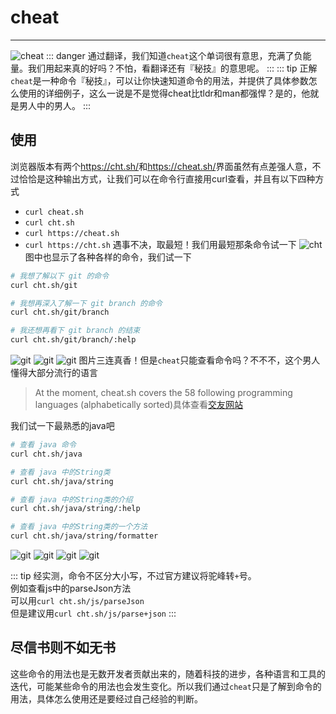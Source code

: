 # cheat
***
![cheat](http://q04rnakch.bkt.clouddn.com/shell/cheat_baidu.png!84dd)
::: danger
通过翻译，我们知道`cheat`这个单词很有意思，充满了负能量。我们用起来真的好吗？不怕，看翻译还有『秘技』的意思呢。
:::
::: tip 正解
`cheat`是一种命令『秘技』，可以让你快速知道命令的用法，并提供了具体参数怎么使用的详细例子，这么一说是不是觉得cheat比tldr和man都强悍？是的，他就是男人中的男人。
:::

## 使用
浏览器版本有两个<https://cht.sh/>和<https://cheat.sh/>界面虽然有点差强人意，不过恰恰是这种输出方式，让我们可以在命令行直接用curl查看，并且有以下四种方式
- `curl cheat.sh`
- `curl cht.sh`
- `curl https://cheat.sh`
- `curl https://cht.sh`
遇事不决，取最短！我们用最短那条命令试一下
![cht](http://q04rnakch.bkt.clouddn.com/shell/chtsh.png!84dd)
图中也显示了各种各样的命令，我们试一下
```sh
# 我想了解以下 git 的命令
curl cht.sh/git

# 我想再深入了解一下 git branch 的命令
curl cht.sh/git/branch

# 我还想再看下 git branch 的结束
curl cht.sh/git/branch/:help
```
![git](http://q04rnakch.bkt.clouddn.com/shell/cht_git.png!84dd)
![git](http://q04rnakch.bkt.clouddn.com/shell/cht_git_branch.png!84dd)
![git](http://q04rnakch.bkt.clouddn.com/shell/cht_git_branch_help.png!84dd)
图片三连真香！但是`cheat`只能查看命令吗？不不不，这个男人懂得大部分流行的语言
> At the moment, cheat.sh covers the 58 following programming languages (alphabetically sorted)具体查看[交友网站](https://github.com/chubin/cheat.sh)

我们试一下最熟悉的java吧
```sh
# 查看 java 命令
curl cht.sh/java

# 查看 java 中的String类
curl cht.sh/java/string

# 查看 java 中的String类的介绍
curl cht.sh/java/string/:help

# 查看 java 中的String类的一个方法
curl cht.sh/java/string/formatter
```
![git](http://q04rnakch.bkt.clouddn.com/shell/cht_java.png!84dd)
![git](http://q04rnakch.bkt.clouddn.com/shell/cht_java_string.png!84dd)
![git](http://q04rnakch.bkt.clouddn.com/shell/cht_java_string_help.png!84dd)
![git](http://q04rnakch.bkt.clouddn.com/shell/cht_java_string_formatter.png!84dd)

::: tip
经实测，命令不区分大小写，不过官方建议将驼峰转`+`号。  
例如查看js中的parseJson方法  
可以用`curl cht.sh/js/parseJson`  
但是建议用`curl cht.sh/js/parse+json`
:::

## 尽信书则不如无书
这些命令的用法也是无数开发者贡献出来的，随着科技的进步，各种语言和工具的迭代，可能某些命令的用法也会发生变化。所以我们通过`cheat`只是了解到命令的用法，具体怎么使用还是要经过自己经验的判断。
